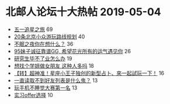 # 北邮人论坛十大热帖 2019-05-04

- [五一追星之旅](https://bbs.byr.cn/article/Photo/266942) 69
- [20条北京小众游玩路线规划](https://bbs.byr.cn/article/Travel/141796) 40
- [不眠之夜你在想什么？](https://bbs.byr.cn/article/Talking/6118063) 36
- [95妹子诚征靠谱GG, 希望花光所有的运气遇见你](https://bbs.byr.cn/article/Friends/1922772) 26
- [研究生毕不了业怎么办](https://bbs.byr.cn/article/BBSOpenAPI/1575) 19
- [想找个学姐做女朋友 这种人多吗](https://bbs.byr.cn/article/Feeling/3109743) 18
- [【转】超神准！星座小王子独创的新型占卜、來一起試玩一下！](https://bbs.byr.cn/article/Constellations/326533) 16
- [一直读取不到好友列表是什么鬼？](https://bbs.byr.cn/article/LOL/27585) 13
- [玩手机不睡觉大赛第一名](https://bbs.byr.cn/article/Picture/3240726) 13
- [实习offer选择](https://bbs.byr.cn/article/Job/2030238) 10


